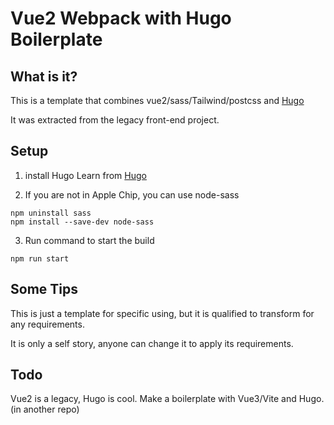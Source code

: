 # Vue2 Webpack with Hugo Boilerplate

## What is it?
This is a template that combines vue2/sass/Tailwind/postcss and [Hugo](https://gohugo.io/#)

It was extracted from the legacy front-end project. 

## Setup
1. install Hugo
Learn from [Hugo](https://gohugo.io/#)

2. If you are not in Apple Chip, you can use node-sass
```npm
npm uninstall sass
npm install --save-dev node-sass
```

3. Run command to start the build
```npm
npm run start
```


## Some Tips
This is just a template for specific using, but it is qualified to transform for any requirements. 

It is only a self story, anyone can change it to apply its requirements.

## Todo
Vue2 is a legacy, Hugo is cool. Make a boilerplate with Vue3/Vite and Hugo.(in another repo)


